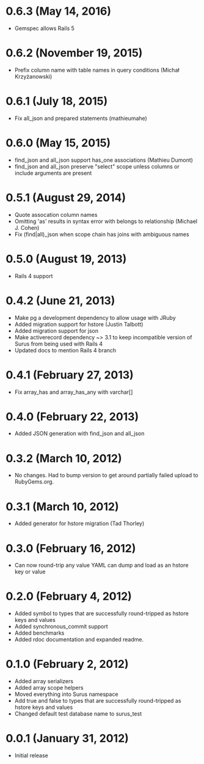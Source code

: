 # 0.6.3 (May 14, 2016)

* Gemspec allows Rails 5

# 0.6.2 (November 19, 2015)

* Prefix column name with table names in query conditions (Michał Krzyżanowski)

# 0.6.1 (July 18, 2015)

* Fix all_json and prepared statements (mathieumahe)

# 0.6.0 (May 15, 2015)

* find_json and all_json support has_one associations (Mathieu Dumont)
* find_json and all_json preserve "select" scope unless columns or include arguments are present

# 0.5.1 (August 29, 2014)

* Quote assocation column names
* Omitting 'as' results in syntax error with belongs to relationship (Michael J. Cohen)
* Fix (find|all)_json when scope chain has joins with ambiguous names

# 0.5.0 (August 19, 2013)

* Rails 4 support

# 0.4.2 (June 21, 2013)

* Make pg a development dependency to allow usage with JRuby
* Added migration support for hstore (Justin Talbott)
* Added migration support for json
* Make activerecord dependency ~> 3.1 to keep incompatible version of Surus from being used with Rails 4
* Updated docs to mention Rails 4 branch

# 0.4.1 (February 27, 2013)

* Fix array_has and array_has_any with varchar[]

# 0.4.0 (February 22, 2013)

* Added JSON generation with find_json and all_json

# 0.3.2 (March 10, 2012)

* No changes. Had to bump version to get around partially failed upload to RubyGems.org.

# 0.3.1 (March 10, 2012)

* Added generator for hstore migration (Tad Thorley)

# 0.3.0 (February 16, 2012)

* Can now round-trip any value YAML can dump and load as an hstore key or value

# 0.2.0 (February 4, 2012)

* Added symbol to types that are successfully round-tripped as hstore keys and values
* Added synchronous_commit support
* Added benchmarks
* Added rdoc documentation and expanded readme.

# 0.1.0 (February 2, 2012)

* Added array serializers
* Added array scope helpers
* Moved everything into Surus namespace
* Add true and false to types that are successfully round-tripped as hstore keys and values
* Changed default test database name to surus_test

# 0.0.1 (January 31, 2012)

* Initial release
